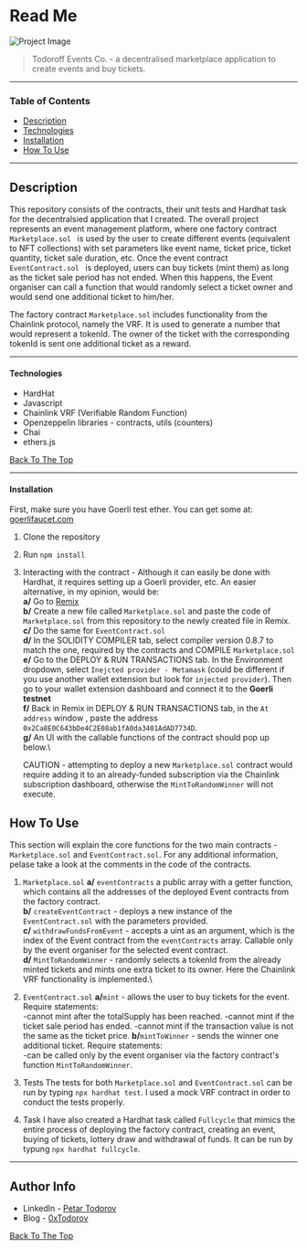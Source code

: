 # Read Me

![Project Image](https://ipfs.moralis.io:2053/ipfs/Qmc8J3Fvje1UCSgNymJW5phnZsPeCSwEXtLomaMY8hS3D9)

> Todoroff Events Co. - a decentralised marketplace application to create events and buy tickets.

---

### Table of Contents

- [Description](#description)
- [Technologies](#technologies)
- [Installation](#installation)
- [How To Use](#how-to-use)

---

## Description

This repository consists of the contracts, their unit tests and Hardhat task for the decentralsied application that I created. The overall project represents an event management platform, where one factory contract `Marketplace.sol ` is used by the user to create different events (equivalent to NFT collections) with set parameters like event name, ticket price, ticket quantity, ticket sale duration, etc. Once the event contract `EventContract.sol ` is deployed, users can buy tickets (mint them) as long as the ticket sale period has not ended. When this happens, the Event organiser can call a function that would randomly select a ticket owner and would send one additional ticket to him/her.

The factory contract `Marketplace.sol` includes functionality from the Chainlink protocol, namely the VRF. It is used to generate a number that would represent a tokenId.
The owner of the ticket with the corresponding tokenId is sent one additional ticket as a reward.

---

#### Technologies

- HardHat
- Javascript
- Chainlink VRF (Verifiable Random Function)
- Openzeppelin libraries - contracts, utils (counters)
- Chai
- ethers.js

[Back To The Top](#read-me)

---

#### Installation

First, make sure you have Goerli test ether. You can get some at: [goerlifaucet.com](https://goerlifaucet.com/)

1. Clone the repository
2. Run `npm install`
3. Interacting with the contract - Although it can easily be done with Hardhat, it requires setting up a Goerli provider, etc. An easier alternative, in my opinion, would be:\
   **a/** Go to [Remix](https://remix.ethereum.org/)\
   **b/** Create a new file called `Marketplace.sol` and paste the code of `Marketplace.sol` from this repository to the newly created file in Remix.\
   **c/** Do the same for `EventContract.sol`\
   **d/** In the SOLIDITY COMPILER tab, select compiler version 0.8.7 to match the one, required by the contracts and COMPILE `Marketplace.sol`\
   **e/** Go to the DEPLOY & RUN TRANSACTIONS tab. In the Environment dropdown, select `Inejcted provider - Metamask` (could be different if you use another wallet extension but look for `injected provider`). Then go to your wallet extension dashboard and connect it to the **Goerli testnet**\
   **f/** Back in Remix in DEPLOY & RUN TRANSACTIONS tab, in the `At address` window , paste the address `0x2Ca8E0C643bDe4C2E08ab1fA0da3401AdAD7734D`.\
   **g/** An UI with the callable functions of the contract should pop up below.\

   CAUTION - attempting to deploy a new `Marketplace.sol` contract would require adding it to an already-funded subscription via the Chainlink subscription dashboard, otherwise the `MintToRandomWinner` will not execute.

## How To Use

This section will explain the core functions for the two main contracts - `Marketplace.sol` and `EventContract.sol`. For any additional information, pelase take a look at the comments in the code of the contracts.

1. `Marketplace.sol`
   **a/** `eventContracts` a public array with a getter function, which contains all the addresses of the deployed Event contracts from the factory contract.\
   **b/** `createEventContract` - deploys a new instance of the `EventContract.sol` with the parameters provided.\
   **c/** `withdrawFundsFromEvent` - accepts a uint as an argument, which is the index of the Event contract from the `eventContracts` array. Callable only by the event organiser for the selected event contract.\
   **d/** `MintToRandomWinner` - randomly selects a tokenId from the already minted tickets and mints one extra ticket to its owner. Here the Chainlink VRF functionality is implemented.\

2. `EventContract.sol`
   **a/**`mint` - allows the user to buy tickets for the event. Require statements:\
   -cannot mint after the totalSupply has been reached.
   -cannot mint if the ticket sale period has ended.
   -cannot mint if the transaction value is not the same as the ticket price.
   **b/**`mintToWinner` - sends the winner one additional ticket. Require statements:\
   -can be called only by the event organiser via the factory contract's function `MintToRandomWinner`.

3. Tests
   The tests for both `Marketplace.sol` and `EventContract.sol` can be run by typing `npx hardhat test`. I used a mock VRF contract in order to conduct the tests properly.

4. Task
   I have also created a Hardhat task called `Fullcycle` that mimics the entire process of deploying the factory contract, creating an event, buying of tickets,
   lottery draw and withdrawal of funds. It can be run by typung `npx hardhat fullcycle`.

---

## Author Info

- LinkedIn - [Petar Todorov](https://www.linkedin.com/in/petargtodorov/)
- Blog - [0xTodorov](https://0xtodorov.hashnode.dev/)

[Back To The Top](#read-me-template)
